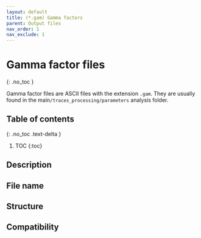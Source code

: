 ```yaml
---
layout: default
title: (*.gam) Gamma factors
parent: Output files
nav_order: 1
nav_exclude: 1
---
```



# Gamma factor files
{: .no_toc }

Gamma factor files are ASCII files with the extension `.gam`. They are usually found in the main`/traces_processing/parameters` analysis folder.

## Table of contents
{: .no_toc .text-delta }

1. TOC
{:toc}

## Description

## File name

## Structure

## Compatibility
